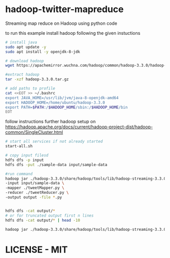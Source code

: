 # hadoop-twitter-mapreduce
Streaming map reduce on Hadoop using python code

to run this example install hadoop following the given instuctions

```bash
# install java
sudo apt update -y
sudo apt install -y openjdk-8-jdk

# download hadoop
wget https://apachemirror.wuchna.com/hadoop/common/hadoop-3.3.0/hadoop-3.3.0.tar.gz

#extract hadoop
tar -xzf hadoop-3.3.0.tar.gz

# add paths to profile
cat <<EOT >> ~/.bashrc
export JAVA_HOME=/usr/lib/jvm/java-8-openjdk-amd64
export HADOOP_HOME=/home/ubuntu/hadoop-3.3.0
export PATH=$PATH:/$HADOOP_HOME/sbin:/$HADOOP_HOME/bin
EOT
```
follow instructions further hadoop setup on https://hadoop.apache.org/docs/current/hadoop-project-dist/hadoop-common/SingleCluster.html

```bash
# start all services if not already started
start-all.sh

# copy input filesd
hdfs dfs -p input
hdfs dfs -put ./sample-data input/sample-data

#run command
hadoop jar ./hadoop-3.3.0/share/hadoop/tools/lib/hadoop-streaming-3.3.0.jar \
-input input/sample-data \
-mapper ./tweetMapper.py \
-reducer ./tweetReducer.py \
-output output -file *.py


hdfs dfs -cat output/* 
# or for truncated output first n lines
hdfs dfs -cat output/* | head -10
```


```bash
hadoop jar ./hadoop-3.3.0/share/hadoop/tools/lib/hadoop-streaming-3.3.0.jar -input input/sample-data -mapper ./tweetMapper.py  -reducer ./tweetReducer.py -output output -file *.py
```


# LICENSE - MIT

